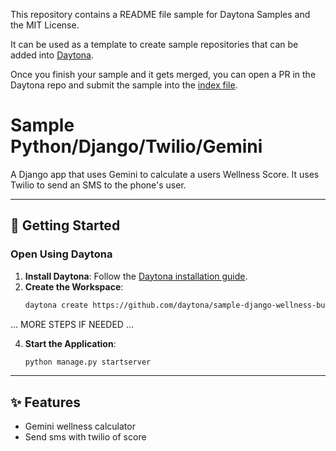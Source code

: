 This repository contains a README file sample for Daytona Samples and the MIT License.

It can be used as a template to create sample repositories that can be added into [Daytona](https://github.com/daytonaio/daytona).

Once you finish your sample and it gets merged, you can open a PR in the Daytona repo and submit the sample into the [index file](https://github.com/daytonaio/daytona/blob/main/hack/samples/index.json).

# Sample Python/Django/Twilio/Gemini

A Django app that uses Gemini to calculate a users Wellness Score. It uses Twilio to send an SMS to the phone's user.

---

## 🚀 Getting Started  

### Open Using Daytona  

1. **Install Daytona**: Follow the [Daytona installation guide](https://www.daytona.io/docs/installation/installation/).  
2. **Create the Workspace**:  
   ```bash  
   daytona create https://github.com/daytona/sample-django-wellness-buddy 
   ```  

... MORE STEPS IF NEEDED ...

4. **Start the Application**:  
   ```bash  
   python manage.py startserver
   ```  

---

## ✨ Features  

- Gemini wellness calculator
- Send sms with twilio of score